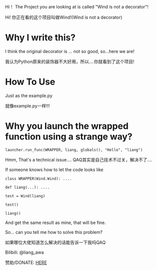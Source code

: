 Hi！ The Project you are looking at is called "Wind is not a decorator"!

Hi! 你正在看的这个项目叫做Wind!(Wind is not a decorator)

# **Why I write this?**
I think the original decorator is ... not so good, so...here we are!

我认为Python原来的装饰器不大好用，所以....你就看到了这个项目!

# **How To Use**
Just as the example.py

就像example.py一样!!!

# Why you launch the wrapped function using a strange way?
`launcher.run_func(WRAPPER, liang, globals(), "Hello", "liang")`

Hmm, That's a technical issue....
QAQ其实是自己技术不过关，解决不了....

If someone knows how to let the code looks like

`class WRAPPER(Wind.Wind):
....`

`def liang(...): ....  `

`test = Wind(liang)`

`test()`

`liang()`

And get the same result as mine, that will be fine.

So... can you tell me how to solve this problem?

如果哪位大佬知道怎么解决的话能告诉一下我吗QAQ

Bilibili: @liang_awa

赞助/DONATE: [HERE](https://afdian.net/@liangcha_awa)
